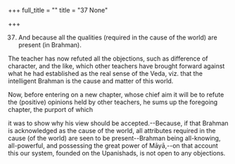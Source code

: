+++
full_title = ""
title = "37 None"

+++


37. And because all the qualities (required in the cause of the world) are present (in Brahman).

The teacher has now refuted all the objections, such as difference of character, and the like, which other teachers have brought forward against what he had established as the real sense of the Veda, viz. that the intelligent Brahman is the cause and matter of this world.

Now, before entering on a new chapter, whose chief aim it will be to refute the (positive) opinions held by other teachers, he sums up the foregoing chapter, the purport of which

it was to show why his view should be accepted.--Because, if that Brahman is acknowledged as the cause of the world, all attributes required in the cause (of the world) are seen to be present--Brahman being all-knowing, all-powerful, and possessing the great power of Māyā,--on that account this our system, founded on the Upanishads, is not open to any objections.

